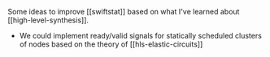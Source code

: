 Some ideas to improve [[swiftstat]] based on what I've learned about [[high-level-synthesis]].
- We could implement ready/valid signals for statically scheduled clusters of nodes based on the theory of [[hls-elastic-circuits]]